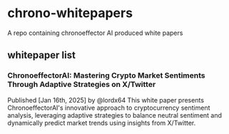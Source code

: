 # chrono-whitepapers
A repo containing chronoeffector AI produced white papers

## whitepaper list
### ChronoeffectorAI: Mastering Crypto Market Sentiments Through Adaptive Strategies on X/Twitter
Published [Jan 16th, 2025] by @lordx64 This white paper presents ChronoeffectorAI's innovative approach to cryptocurrency sentiment analysis, leveraging adaptive strategies to balance neutral sentiment and dynamically predict market trends using insights from X/Twitter. 
